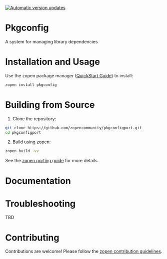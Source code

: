 [![Automatic version updates](https://github.com/ZOSOpenTools/pkgconfigport/actions/workflows/bump.yml/badge.svg)](https://github.com/ZOSOpenTools/pkgconfigport/actions/workflows/bump.yml)

# Pkgconfig

A system for managing library dependencies

# Installation and Usage

Use the zopen package manager ([QuickStart Guide](https://zopen.community/#/Guides/QuickStart)) to install:
```bash
zopen install pkgconfig
```

# Building from Source

1. Clone the repository:
```bash
git clone https://github.com/zopencommunity/pkgconfigport.git
cd pkgconfigport
```
2. Build using zopen:
```bash
zopen build -vv
```

See the [zopen porting guide](https://zopen.community/#/Guides/Porting) for more details.

# Documentation


# Troubleshooting
TBD

# Contributing
Contributions are welcome! Please follow the [zopen contribution guidelines](https://github.com/zopencommunity/meta/blob/main/CONTRIBUTING.md).
